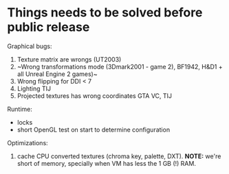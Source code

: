 # Things needs to be solved before public release

Graphical bugs:

1) Texture matrix are wrongs (UT2003)
2) ~Wrong transformations mode (3Dmark2001 - game 2), BF1942, H&D1 + all Unreal Engine 2 games)~
3) Wrong flipping for DDI < 7
4) Lighting TIJ
5) Projected textures has wrong coordinates GTA VC, TIJ

Runtime:
- locks
- short OpenGL test on start to determine configuration 

Optimizations:
1) cache CPU converted textures (chroma key, palette, DXT). **NOTE:** we're short of memory, specially when VM has less the 1 GB (!) RAM.

